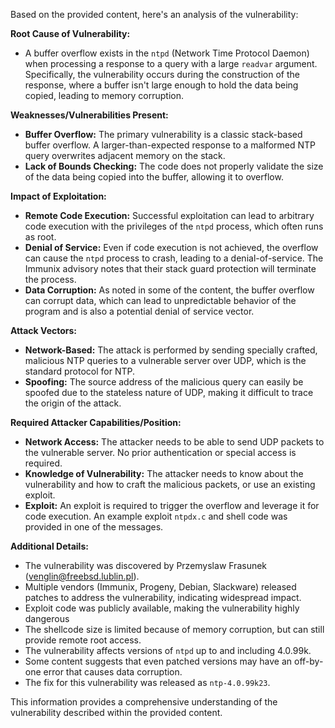 Based on the provided content, here's an analysis of the vulnerability:

**Root Cause of Vulnerability:**
- A buffer overflow exists in the `ntpd` (Network Time Protocol Daemon) when processing a response to a query with a large `readvar` argument. Specifically, the vulnerability occurs during the construction of the response, where a buffer isn't large enough to hold the data being copied, leading to memory corruption.

**Weaknesses/Vulnerabilities Present:**
- **Buffer Overflow:** The primary vulnerability is a classic stack-based buffer overflow.  A larger-than-expected response to a malformed NTP query overwrites adjacent memory on the stack.
- **Lack of Bounds Checking:** The code does not properly validate the size of the data being copied into the buffer, allowing it to overflow.

**Impact of Exploitation:**
- **Remote Code Execution:** Successful exploitation can lead to arbitrary code execution with the privileges of the `ntpd` process, which often runs as root.
- **Denial of Service:** Even if code execution is not achieved, the overflow can cause the `ntpd` process to crash, leading to a denial-of-service. The Immunix advisory notes that their stack guard protection will terminate the process.
- **Data Corruption:** As noted in some of the content, the buffer overflow can corrupt data, which can lead to unpredictable behavior of the program and is also a potential denial of service vector.

**Attack Vectors:**
- **Network-Based:** The attack is performed by sending specially crafted, malicious NTP queries to a vulnerable server over UDP, which is the standard protocol for NTP.
- **Spoofing:** The source address of the malicious query can easily be spoofed due to the stateless nature of UDP, making it difficult to trace the origin of the attack.

**Required Attacker Capabilities/Position:**
- **Network Access:** The attacker needs to be able to send UDP packets to the vulnerable server. No prior authentication or special access is required.
- **Knowledge of Vulnerability:** The attacker needs to know about the vulnerability and how to craft the malicious packets, or use an existing exploit.
- **Exploit:** An exploit is required to trigger the overflow and leverage it for code execution. An example exploit `ntpdx.c` and shell code was provided in one of the messages.

**Additional Details:**

- The vulnerability was discovered by Przemyslaw Frasunek (venglin@freebsd.lublin.pl).
- Multiple vendors (Immunix, Progeny, Debian, Slackware) released patches to address the vulnerability, indicating widespread impact.
- Exploit code was publicly available, making the vulnerability highly dangerous
- The shellcode size is limited because of memory corruption, but can still provide remote root access.
- The vulnerability affects versions of `ntpd` up to and including 4.0.99k.
- Some content suggests that even patched versions may have an off-by-one error that causes data corruption.
- The fix for this vulnerability was released as `ntp-4.0.99k23`.

This information provides a comprehensive understanding of the vulnerability described within the provided content.